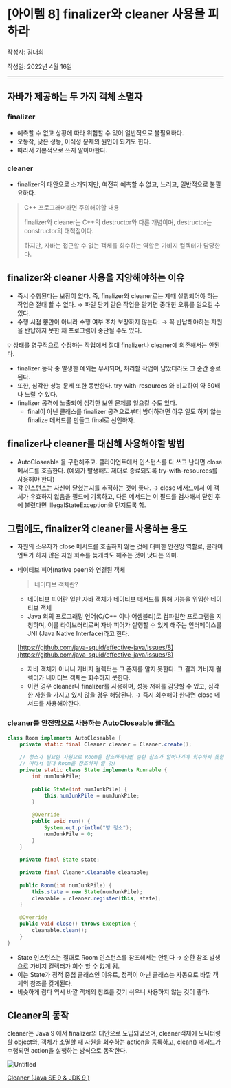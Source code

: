 # [아이템 8] finalizer와 cleaner 사용을 피하라

작성자: 김대희

작성일: 2022년 4월 16일

---

## 자바가 제공하는 두 가지 객체 소멸자

### finalizer

- 예측할 수 없고 상황에 따라 위험할 수 있어 일반적으로 불필요하다.
- 오동작, 낮은 성능, 이식성 문제의 원인이 되기도 한다.
- 따라서 기본적으로 쓰지 말아야한다.

### cleaner

- finalizer의 대안으로 소개되지만, 여전히 예측할 수 없고, 느리고, 일반적으로 불필요하다.

> C++ 프로그래머라면 주의해야할 내용
> 
> 
> finalizer와 cleaner는 C++의 destructor와 다른 개념이며, destructor는 constructor의 대척점이다.
> 
> 하지만, 자바는 접근할 수 없는 객체를 회수하는 역할은 가비지 컬렉터가 담당한다.
> 

## finalizer와 cleaner 사용을 지양해야하는 이유

- 즉시 수행된다는 보장이 없다. 즉, finalizer와 cleaner로는 제때 실행되어야 하는 작업은 절대 할 수 없다. → 파일 닫기 같은 작업을 맡기면 중대한 오류를 일으킬 수 있다.
- 수행 시점 뿐만이 아니라 수행 여부 조차 보장하지 않는다. → 꼭 반납해야하는 자원을 반납하지 못한 채 프로그램이 중단될 수도 있다.

<aside>
💡 상태를 영구적으로 수정하는 작업에서 절대 finalizer나 cleaner에 의존해서는 안된다.

</aside>

- finalizer 동작 중 발생한 예외는 무시되며, 처리할 작업이 남았더라도 그 순간 종료된다.
- 또한, 심각한 성능 문제 또한 동반한다. try-with-resources 와 비교하여 약 50배나 느릴 수 있다.
- finalizer 공격에 노출되어 심각한 보안 문제를 일으킬 수도 있다.
    - final이 아닌 클래스를 finalizer 공격으로부터 방어하려면 아무 일도 하지 않는 finalize 메서드를 만들고 final로 선언하자.

## finalizer나 cleaner를 대신해 사용해야할 방법

- AutoCloseable 을 구현해주고. 클라이언트에서 인스턴스를 다 쓰고 난다면 close 메서드를 호출한다. (예외가 발생해도 제대로 종료되도록 try-with-resources를 사용해야 한다)
- 각 인스턴스는 자신이 닫혔는지를 추적하는 것이 좋다. → close 메서드에서 이 객체가 유효하지 않음을 필드에 기록하고, 다른 메서드는 이 필드를 검사해서 닫힌 후에 불렸다면 IllegalStateException을 던지도록 함.

## 그럼에도, finalizer와 cleaner를 사용하는 용도

- 자원의 소유자가 close 메서드를 호출하지 않는 것에 대비한 안전망 역할로, 클라이언트가 하지 않은 자원 회수를 늦게라도 해주는 것이 낫다는 의미.
- 네이티브 피어(native peer)와 연결된 객체
    
    > 네이티브 객체란?
    - 네이티브 피어란 일반 자바 객체가 네이티브 메서드를 통해 기능을 위임한 네이티브 객체
    - Java 외의 프로그래밍 언어(C/C++ 이나 어셈블리)로 컴파일한 프로그램을 지칭하며, 이를 라이브러리로써 자바 피어가 실행할 수 있게 해주는 인터페이스를 JNI (Java Native Interface)라고 한다.
    > 
    
    [https://github.com/java-squid/effective-java/issues/8](https://github.com/java-squid/effective-java/issues/8)
    
    - 자바 객체가 아니니 가비지 컬렉터는 그 존재를 알지 못한다. 그 결과 가비지 컬렉터가 네이티브 객체는 회수하지 못한다.
    - 이런 경우 cleaner나 finalizer를 사용하며, 성능 저하를 감당할 수 있고, 심각한 자원을 가지고 있지 않을 경우 해당된다. → 즉시 회수해야 한다면 close 메서드를 사용해야한다.

### cleaner를 안전망으로 사용하는 AutoCloseable 클래스

```java
class Room implements AutoCloseable {
    private static final Cleaner cleaner = Cleaner.create();
	
    // 청소가 필요한 자원으로 Room을 참조하게되면 순한 참조가 일어나기에 회수하지 못한다.
    // 따라서 절대 Room을 참조하지 말 것!
    private static class State implements Runnable {
        int numJunkPile;
	
        public State(int numJunkPile) {
            this.numJunkPile = numJunkPile;
        }
	
        @Override
        public void run() {
            System.out.println("방 청소");
            numJunkPile = 0;
        }
    }
	
    private final State state;
	
    private final Cleaner.Cleanable cleanable;
	
    public Room(int numJunkPile) {
        this.state = new State(numJunkPile);
        cleanable = cleaner.register(this, state);
    }
	
    @Override
    public void close() throws Exception {
        cleanable.clean();
    }
}
```

- State 인스턴스는 절대로 Room 인스턴스를 참조해서는 안된다 → 순환 참조 발생으로 가비지 컬렉터가 회수 할 수 없게 됨.
- 이는 State가 정적 중첩 클래스인 이유로, 정적이 아닌 클래스는 자동으로 바깥 객체의 참조를 갖게된다.
- 비슷하게 람다 역시 바깥 객체의 참조를 갖기 쉬우니 사용하지 않는 것이 좋다.

## Cleaner의 동작

cleaner는 Java 9 에서 finalizer의 대안으로 도입되었으며, cleaner객체에 모니터링할 object와, 객체가 소멸할 때 자원을 회수하는 action을 등록하고, clean() 메서드가 수행되면 action을 실행하는 방식으로 동작한다.

![Untitled](%5B%E1%84%8B%E1%85%A1%E1%84%8B%E1%85%B5%E1%84%90%E1%85%A6%E1%86%B7%208%20da195/Untitled.png)

[Cleaner (Java SE 9 & JDK 9 )](https://docs.oracle.com/javase/9/docs/api/java/lang/ref/Cleaner.html)